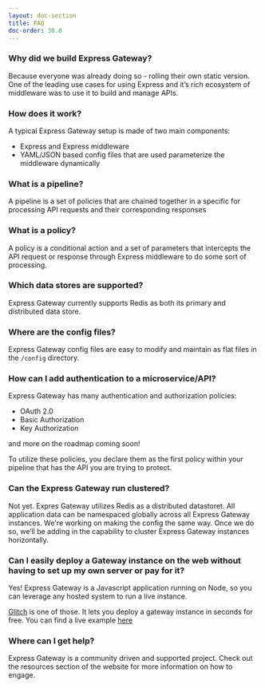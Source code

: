 ```yaml
---
layout: doc-section
title: FAQ
doc-order: 30.0
---
```


### Why did we build Express Gateway?

Because everyone was already doing so - rolling their own static version.  One of the leading use cases for using
Express and it’s rich ecosystem of middleware was to use it to build and manage APIs.

### How does it work?

A typical Express Gateway setup is made of two main components:
* Express and Express middleware
* YAML/JSON based config files that are used parameterize the middleware dynamically

### What is a pipeline?

A pipeline is a set of policies that are chained together in a specific for processing API requests and their
corresponding responses

### What is a policy?

A policy is a conditional action and a set of parameters that intercepts the API request or response through Express
middleware to do some sort of processing.

### Which data stores are supported?

Express Gateway currently supports Redis as both its primary and distributed data store.

### Where are the config files?

Express Gateway config files are easy to modify and maintain as flat files in the `/config` directory.

### How can I add authentication to a microservice/API?

Express Gateway has many authentication and authorization policies:

* OAuth 2.0
* Basic Authorization
* Key Authorization

and more on the roadmap coming soon!

To utilize these policies, you declare them as the first policy within your pipeline that has the API you are trying
to protect.

### Can the Express Gateway run clustered?

Not yet. Expres Gateway utilizes Redis as a distributed datastoret. All application data can be namespaced globally
across all Express Gateway instances.  We're working on making the config the same way. Once we do so, we’ll be adding
in the capability to cluster Express Gateway instances horizontally.

### Can I easily deploy a Gateway instance on the web without having to set up my own server or pay for it?

Yes! Express Gateway is a Javascript application running on Node, so you can leverage any hosted system to run a live
instance.

[Glitch](https://glitch.com) is one of those. It lets you deploy a gateway instance in seconds for free. You can find
a live example [here](https://glitch.com/edit/#!/express-gateway-test)

### Where can I get help?

Express Gateway is a community driven and supported project. Check out the resources section of the website for more information on how to engage.

